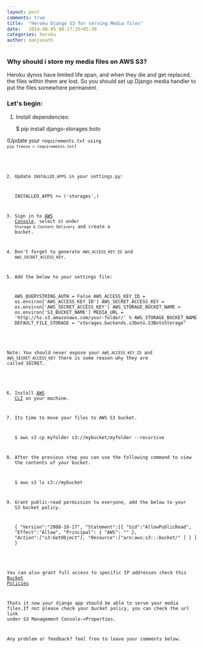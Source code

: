 ```yaml
---
layout: post
comments: true
title:  "Heroku Django S3 for serving Media files"
date:   2014-06-05 08:17:35+05:30
categories: heroku
author: manjunath
---
```

### Why should i store my media files on AWS S3?

Heroku dynos have limited life span, and when they die and get replaced, the files within them are lost. So you should set up Django media handler to put the files somewhere permanent.

### Let's begin:

1) Install dependencies:

    $ pip install django-storages boto

(Update your <code>requirements.txt using `pip freeze > requirements.txt`)

2) Update `INSTALLED_APPS` in your settings.py:

    INSTALLED_APPS += ('storages',)

3) Sign in to [AWS Console](http://aws.amazon.com/console/), select `S3` under `Storage & Content Delivery` and create a bucket.

4) Don't forget to generate `AWS_ACCESS_KEY_ID` and `AWS_SECRET_ACCESS_KEY`.

5) Add the below to your settings file:

    AWS_QUERYSTRING_AUTH = False
    AWS_ACCESS_KEY_ID = os.environ['AWS_ACCESS_KEY_ID']
    AWS_SECRET_ACCESS_KEY = os.environ['AWS_SECRET_ACCESS_KEY']
    AWS_STORAGE_BUCKET_NAME = os.environ['S3_BUCKET_NAME']
    MEDIA_URL = 'http://%s.s3.amazonaws.com/your-folder/' % AWS_STORAGE_BUCKET_NAME
    DEFAULT_FILE_STORAGE = "storages.backends.s3boto.S3BotoStorage"

Note: You should never expose your `AWS_ACCESS_KEY_ID` and `AWS_SECRET_ACCESS_KEY` there is some reason why they are called SECRET.

6) Install [AWS CLI](http://docs.aws.amazon.com/cli/latest/userguide/cli-chap-getting-set-up.html) on your machine.

7) Its time to move your files to AWS S3 bucket.

    $ aws s3 cp myfolder s3://mybucket/myfolder --recursive

8) After the previous step you can use the following command to view the contents of your bucket.

    $ aws s3 ls s3://mybucket

9) Grant public-read permission to everyone, add the below to your S3 bucket policy.

    {
      "Version":"2008-10-17",
      "Statement":[{
        "Sid":"AllowPublicRead",
            "Effect":"Allow",
          "Principal": {
                "AWS": "*"
             },
          "Action":["s3:GetObject"],
          "Resource":["arn:aws:s3:::bucket/*"
          ]
        }
      ]
    }

You can also grant full access to specific IP addresses check this [Bucket Policies](http://s3browser.com/working-with-amazon-s3-bucket-policies.php)

Thats it now your django app should be able to serve your media files.If not please check your bucket policy, you can check the url link under S3 Management Console->Properties.

Any problem or feedback? feel free to leave your comments below.

